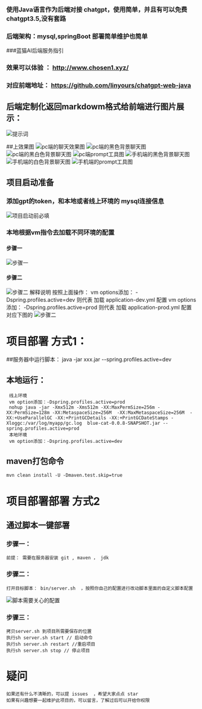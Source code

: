  ### 使用Java语言作为后端对接 chatgpt，使用简单，并且有可以免费chatgpt3.5,没有套路
### 后端架构：mysql,springBoot 部署简单维护也简单
 ###蓝猫AI后端服务指引
### 效果可以体验 ： http://www.chosen1.xyz/
### 对应前端地址： https://github.com/linyours/chatgpt-web-java
## 后端定制化返回markdowm格式给前端进行图片展示：
![提示词]("url")

##上效果图
![pc端的聊天效果图](https://gitee.com/lixinjiuhao/chatgpt-java-web/raw/master/image/pc-chat-black.jpg)
![pc端的黑色背景聊天图](image/pc-chat-black.jpg)
![pc端的黑白色背景聊天图](image/image/pc-chat-white.jpg)
![pc端prompt工具图](image/pc-tool.jpg)
![手机端的黑色背景聊天图](image/phone-chat-black.jpg)
![手机端的白色背景聊天图](image/phone-chat-white.jpg)
![手机端的prompt工具图](image/phton-tool.jpg)

## 项目启动准备
### 添加gpt的token，和本地或者线上环境的 mysql连接信息
![项目启动前必填](image/项目启动前必填.jpeg)
### 本地根据vm指令去加载不同环境的配置
#### 步骤一
![步骤一](image/idea的vm配置步骤1.jpeg)
#### 步骤二
![步骤二](image/idea的vm配置步骤2.jpeg)
解释说明
按照上面操作：
vm options添加： -Dspring.profiles.active=dev 则代表 加载 application-dev.yml 配置
vm options添加： -Dspring.profiles.active=prod 则代表 加载 application-prod.yml 配置
对应下图的
![步骤二](image/vm配置解释说明.jpeg)

# 项目部署 方式1：
 ##服务器中运行脚本： 
    java -jar xxx.jar --spring.profiles.active=dev
 ## 本地运行：
     线上环境
     vm option添加：-Dspring.profiles.active=prod
     nohup java -jar -Xmx512m -Xms512m -XX:MaxPermSize=256m -XX:PermSize=128m -XX:MetaspaceSize=256M  -XX:MaxMetaspaceSize=256M  -XX:+UseParallelGC -XX:+PrintGCDetails -XX:+PrintGCDateStamps -Xloggc:/var/log/myapp/gc.log  blue-cat-0.0.8-SNAPSHOT.jar --spring.profiles.active=prod 
     本地环境
     vm option添加：-Dspring.profiles.active=dev

## maven打包命令
    mvn clean install -U -Dmaven.test.skip=true

# 项目部署部署 方式2
## 通过脚本一键部署 
### 步骤一：
    前提： 需要在服务器安装 git , maven ， jdk  
### 步骤二：
    打开目标脚本： bin/server.sh  ，按照你自己的配置进行改动脚本里面的自定义脚本配置
   ![脚本需要关心的配置](image/脚本配置.jpeg)
### 步骤三：
    拷贝server.sh 到项目所需要保存的位置
    执行sh server.sh start // 启动命令 
    执行sh server.sh restart //重启项目
    执行sh server.sh stop // 停止项目 
# 疑问
    如果还有什么不清晰的，可以提 issues  ，希望大家点点 star
    如果有兴趣想要一起维护此项目的，可以留言，了解过后可以开给你权限
 
